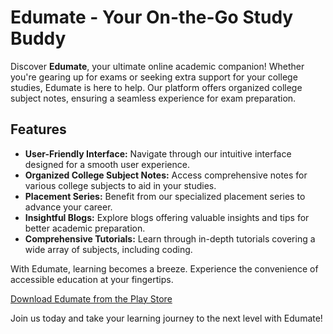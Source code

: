 # Edumate - Your On-the-Go Study Buddy

Discover **Edumate**, your ultimate online academic companion! Whether you're gearing up for exams or seeking extra support for your college studies, Edumate is here to help. Our platform offers organized college subject notes, ensuring a seamless experience for exam preparation.

## Features

- **User-Friendly Interface:** Navigate through our intuitive interface designed for a smooth user experience.
- **Organized College Subject Notes:** Access comprehensive notes for various college subjects to aid in your studies.
- **Placement Series:** Benefit from our specialized placement series to advance your career.
- **Insightful Blogs:** Explore blogs offering valuable insights and tips for better academic preparation.
- **Comprehensive Tutorials:** Learn through in-depth tutorials covering a wide array of subjects, including coding.

With Edumate, learning becomes a breeze. Experience the convenience of accessible education at your fingertips.

[Download Edumate from the Play Store](https://play.google.com/store/apps/details?id=com.edumate.learnmate&hl=en)

Join us today and take your learning journey to the next level with Edumate!
